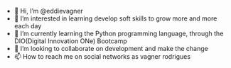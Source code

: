 - 👋 Hi, I’m @eddievagner
- 👀 I’m interested in learning develop soft skills to grow more and more each day
- 🌱 I’m currently learning the Python programming language, through the DIO(Digital Innovation ONe) Bootcamp
- 💞️ I’m looking to collaborate on development and make the change
- 📫 How to reach me on social networks as vagner rodrigues

<!---
eddievagner/eddievagner is a ✨ special ✨ repository because its `README.md` (this file) appears on your GitHub profile.
You can click the Preview link to take a look at your changes.
--->
